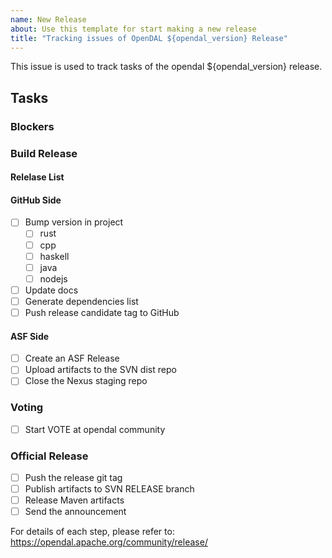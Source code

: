 ```yaml
---
name: New Release
about: Use this template for start making a new release
title: "Tracking issues of OpenDAL ${opendal_version} Release"
---
```


This issue is used to track tasks of the opendal ${opendal_version} release.

## Tasks

### Blockers

<!-- Blockers are the tasks that must be completed before the release. -->

### Build Release

#### Relelase List

<!-- Generate release list by `./scripts/version.py`, please adapt with the actual needs. -->

#### GitHub Side

- [ ] Bump version in project
  - [ ] rust
  - [ ] cpp
  - [ ] haskell
  - [ ] java
  - [ ] nodejs
- [ ] Update docs
- [ ] Generate dependencies list
- [ ] Push release candidate tag to GitHub

#### ASF Side

- [ ] Create an ASF Release
- [ ] Upload artifacts to the SVN dist repo
- [ ] Close the Nexus staging repo

### Voting

- [ ] Start VOTE at opendal community

### Official Release

- [ ] Push the release git tag
- [ ] Publish artifacts to SVN RELEASE branch
- [ ] Release Maven artifacts
- [ ] Send the announcement

For details of each step, please refer to: https://opendal.apache.org/community/release/
